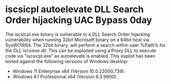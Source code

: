 # iscsicpl autoelevate DLL Search Order hijacking UAC Bypass 0day

The iscsicpl.exe binary is vulnerable to a DLL Search Order hijacking
vulnerability when running 32bit Microsoft binary on a 64bit host via
SysWOW64. The 32bit binary, will perform a search within user %Path%
for the DLL iscsiexe.dll. This can be exploited using a Proxy DLL to
execute code via "iscsicpl.exe" as autoelevate is enabled. This exploit
has been tested against the following versions of Windows desktop:

* Windows 11 Enterprise x64 (Version 10.0.22000.739).  
* Windows 8.1 Professional x64 (Version 6.3.9600).
